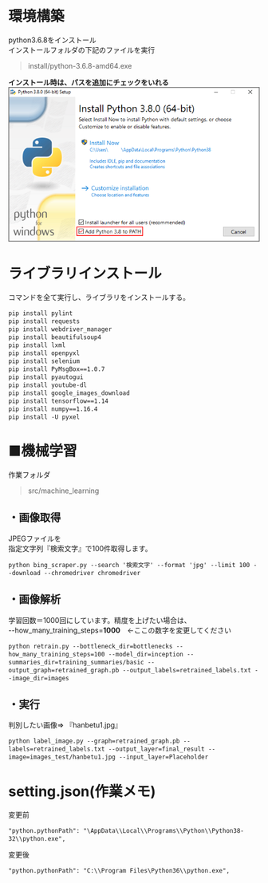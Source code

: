 # 環境構築
python3.6.8をインストール  
インストールフォルダの下記のファイルを実行
> install/python-3.6.8-amd64.exe

**インストール時は、パスを追加にチェックをいれる**
<img src="install/python_installer.png">

# ライブラリインストール
コマンドを全て実行し、ライブラリをインストールする。

```
pip install pylint
pip install requests
pip install webdriver_manager
pip install beautifulsoup4
pip install lxml
pip install openpyxl
pip install selenium
pip install PyMsgBox==1.0.7
pip install pyautogui
pip install youtube-dl
pip install google_images_download
pip install tensorflow==1.14
pip install numpy==1.16.4
pip install -U pyxel
```
# ■機械学習
作業フォルダ
> src/machine_learning
  

## ・画像取得
JPEGファイルを  
指定文字列『検索文字』で100件取得します。
```
python bing_scraper.py --search '検索文字' --format 'jpg' --limit 100 --download --chromedriver chromedriver
```

## ・画像解析
学習回数＝1000回にしています。精度を上げたい場合は、  
--how_many_training_steps=**1000**　←ここの数字を変更してください
```
python retrain.py --bottleneck_dir=bottlenecks --how_many_training_steps=100 --model_dir=inception --summaries_dir=training_summaries/basic --output_graph=retrained_graph.pb --output_labels=retrained_labels.txt --image_dir=images
```
## ・実行
判別したい画像⇒ 『hanbetu1.jpg』
``` 
python label_image.py --graph=retrained_graph.pb --labels=retrained_labels.txt --output_layer=final_result --image=images_test/hanbetu1.jpg --input_layer=Placeholder
```


# setting.json(作業メモ)
変更前
```
"python.pythonPath": "\AppData\\Local\\Programs\\Python\\Python38-32\\python.exe",
```
変更後
```
"python.pythonPath": "C:\\Program Files\Python36\\python.exe",
```
